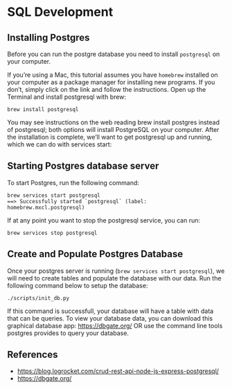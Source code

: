 # SQL Development

## Installing Postgres
Before you can run the postgre database you need to install `postgresql` on your computer.

If you’re using a Mac, this tutorial assumes you have `homebrew` installed on your computer as a package manager for installing new programs. If you don’t, simply click on the link and follow the instructions. Open up the Terminal and install postgresql with brew:


```
brew install postgresql
```


You may see instructions on the web reading brew install postgres instead of postgresql; both options will install PostgreSQL on your computer.
After the installation is complete, we’ll want to get postgresql up and running, which we can do with services start:


## Starting Postgres database server

To start Postgres, run the following command:

```
brew services start postgresql
==> Successfully started `postgresql` (label: homebrew.mxcl.postgresql)
```

If at any point you want to stop the postgresql service, you can run:

```
brew services stop postgresql
```


## Create and Populate Postgres Database
Once your postgres server is running (`brew services start postgresql`), we will need to create tables and populate the database with our data.
Run the following command below to setup the database:

```
./scripts/init_db.py
```

If this command is successfull, your database will have a table with data that can be queries.
To view your database data, you can download this graphical database app: https://dbgate.org/ OR use the command line tools postgres provides to query your database.




## References
- https://blog.logrocket.com/crud-rest-api-node-js-express-postgresql/
- https://dbgate.org/